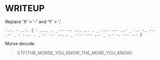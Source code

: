 # WRITEUP

Replace 'X' > '-' and 'Y' > '.'

```
-.-. - ..-. { - .... . _ -- --- .-. ... . _ -.-- --- ..- _ -.- -. --- .-- _ - .... . _ -- --- .-. . _ -.-- --- ..- _ -.- -. --- .-- }
```

Morse decode.
> CTF{THE_MORSE_YOU_KNOW_THE_MORE_YOU_KNOW}

